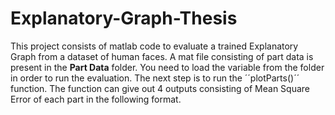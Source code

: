 # Explanatory-Graph-Thesis

This project consists of matlab code to evaluate a trained Explanatory Graph from a dataset of human faces. A mat file consisting of part data is present in the **Part Data** folder. You need to load the variable from the folder in order to run the evaluation. The next step is to run the ´´plotParts()´´ function. The function can give out 4 outputs consisting of Mean Square Error of each part in the following format.
